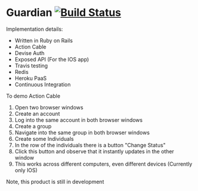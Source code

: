 # Guardian [![Build Status](https://travis-ci.org/fhboswell/Guardian.svg?branch=master)](https://travis-ci.org/fhboswell/Guardian)

Implementation details:
* Written in Ruby on Rails
* Action Cable
* Devise Auth
* Exposed API (For the IOS app)
* Travis testing
* Redis
* Heroku PaaS 
* Continuous Integration


To demo Action Cable 
1. Open two browser windows 
2. Create an account
3. Log into the same account in both browser windows
4. Create a group
5. Navigate into the same group in both browser windows
6. Create some Individuals
7. In the row of the individuals there is a button "Change Status"
8. Click this button and observe that it instantly updates in the other window
9. This works across different computers, even different devices (Currently only IOS)



Note, this product is still in development
